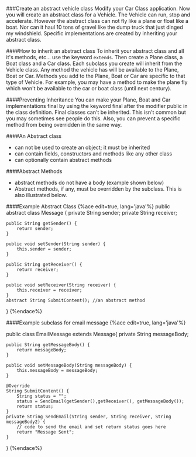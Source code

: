 ###Create an abstract vehicle class
Modify your Car Class application. Now you will create an abstract class for a Vehicle. The Vehicle can run, stop and accelerate. However the abstract class can not fly like a plane or float like a boat. Nor can it haul 10 tons of gravel like the dump truck that just dinged my windshield. Specific implementations are created by inheriting your abstract class. 

####How to inherit an abstract class
To inherit your abstract class and all it's methods, etc... use the keyword ```extends```. Then create a Plane class, a Boat class and a Car class. Each subclass you create will inherit from the Vehicle class. Any method the vehicle has will be available to the Plane, Boat or Car. Methods you add to the Plane, Boat or Car are specific to that type of Vehicle. For example, you may have a method to make the plane fly which won't be available to the car or boat class (until next century).

####Preventing Inheritance
You can make your Plane, Boat and Car implementations final by using the keyword final after the modifier public in the class definition. Final classes can't be inherited. This isn't common but you may sometimes see people do this. Also, you can prevent a specific method from being overridden in the same way.

####An Abstract class
* can not be used to create an object; it must be inherited
* can contain fields, constructors and methods like any other class
* can optionally contain abstract methods

####Abstract Methods
* abstract methods do not have a body (example shown below)
* Abstract methods, if any, must be overridden by the subclass. This is also illustrated below.

####Example Abstract Class
{%ace edit=true, lang='java'%}
public abstract class Message
{
	private String sender;
    private String receiver;
	
	public String getSender() {
		return sender;
	}

	public void setSender(String sender) {
		this.sender = sender;
	}

	public String getReceiver() {
		return receiver;
	}

	public void setReceiver(String receiver) {
		this.receiver = receiver;
	}
    abstract String SubmitContent(); //an abstract method
}
{%endace%}

####Example subclass for email message
{%ace edit=true, lang='java'%}

public class EmailMessage extends Message{
    private String messageBody;

	public String getMessageBody() {
		return messageBody;
	}

	public void setMessageBody(String messageBody) {
		this.messageBody = messageBody;
	}

	@Override
	String SubmitContent() {
		String status = "";
		status = SendEmail(getSender(),getReceiver(), getMessageBody());
		return status;
	}
	private String SendEmail(String sender, String receiver, String messageBody2) {
		// code to send the email and set return status goes here
		return "Message Sent";
	}
}
{%endace%}

